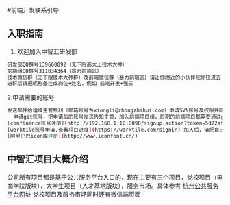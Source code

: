 #前端开发联系引导

## 入职指南
  1. 欢迎加入中智汇研发部
  
  ```sh
 研发部QQ群号139660092（无下限高大上技术大神）
 前端组QQ群号311034364（暴力前端区）
 技术微信群（无下限技术大神群）及前端微信群（暴力前端区）请让你附近的小伙伴把你拉进去
 进群后请把昵称备注成岗位+姓名，例如 前端开发+张三
  ```
  2.申请需要的账号
   ```sh
 发送邮件给运维主管熊利（邮箱账号为xiongli@zhongzhihui.com）申请SVN账号及权限并同时抄送给前端主管蒋朝益（邮箱账号             jiangchaoyi@zhongzhihui.com）。
   申请git账号，把申请后的账号发送告知主管，加入前端项目组，后期的前端项目都需要通过git来管理。
  [confluence账号注册](http://192.168.1.10:8090/signup.action?token=5d72afb871b88903)，加入项目组后，请把自己的姓名备注成 岗位+姓名
  [worktile账号申请,查看项目进度](https://worktile.com/signin) 加入后，请把自己的姓名备注成 岗位+姓名
  [阿里巴巴icon库注册](http://www.iconfont.cn/)
   ```

## 中智汇项目大概介绍
公司所有项目都是基于公共服务平台入口的，现在主要有三个项目，党校项目（电商学院版块），大学生项目（人才基地版块），服务市场。具体参考 [杭州公共服务平台网址](http://www.hzecps.org) 党校项目及服务市场同时还有微信端页面

